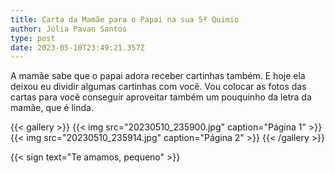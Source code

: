 ```yaml
---
title: Carta da Mamãe para o Papai na sua 5ª Quimio
author: Júlia Pavan Santos
type: post
date: 2023-05-10T23:49:21.357Z
---
```

A mamãe sabe que o papai adora receber cartinhas também.
E hoje ela deixou eu dividir algumas cartinhas com você.
Vou colocar as fotos das cartas para você conseguir aproveitar também um pouquinho da letra da mamãe, que é linda.

{{< gallery >}}
  {{< img
      src="20230510_235900.jpg"
      caption="Página 1" >}}
  {{< img
      src="20230510_235914.jpg"
      caption="Página 2" >}}
{{< /gallery >}}

{{< sign text="Te amamos, pequeno" >}}
